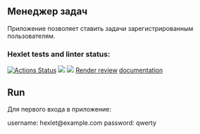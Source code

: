 <h2>Менеджер задач</h2>
Приложение позволяет ставить задачи зарегистрированным пользователям.



### Hexlet tests and linter status:
[![Actions Status](https://github.com/JavaQuaker/java-project-99/actions/workflows/hexlet-check.yml/badge.svg)](https://github.com/JavaQuaker/java-project-99/actions)
<a href="https://codeclimate.com/github/JavaQuaker/java-project-99/maintainability"><img src="https://api.codeclimate.com/v1/badges/9f5cd3acdaf5efef4d2f/maintainability" /></a>
<a href="https://codeclimate.com/github/JavaQuaker/java-project-99/test_coverage"><img src="https://api.codeclimate.com/v1/badges/9f5cd3acdaf5efef4d2f/test_coverage" /></a>
[Render review](https://java-project-99-xpyl.onrender.com)
[documentation](http://java-project-99-xpyl.onrender.com/swagger-ui/index.html)

<h2>Run</h2>
<p>Для первого входа в приложение:</p>
<p3>username: hexlet@example.com</p3>
<p3>password: qwerty</p3>

